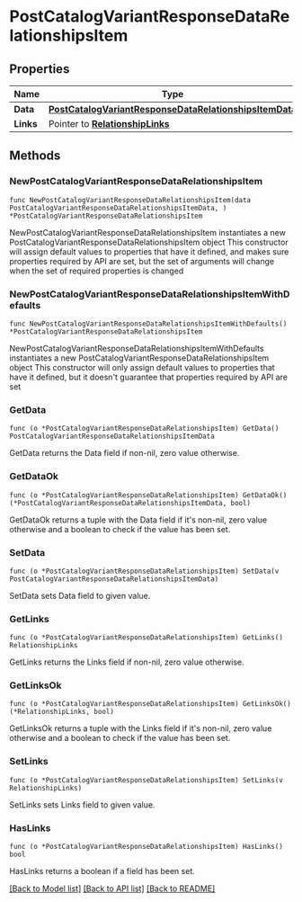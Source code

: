 # PostCatalogVariantResponseDataRelationshipsItem

## Properties

Name | Type | Description | Notes
------------ | ------------- | ------------- | -------------
**Data** | [**PostCatalogVariantResponseDataRelationshipsItemData**](PostCatalogVariantResponseDataRelationshipsItemData.md) |  | 
**Links** | Pointer to [**RelationshipLinks**](RelationshipLinks.md) |  | [optional] 

## Methods

### NewPostCatalogVariantResponseDataRelationshipsItem

`func NewPostCatalogVariantResponseDataRelationshipsItem(data PostCatalogVariantResponseDataRelationshipsItemData, ) *PostCatalogVariantResponseDataRelationshipsItem`

NewPostCatalogVariantResponseDataRelationshipsItem instantiates a new PostCatalogVariantResponseDataRelationshipsItem object
This constructor will assign default values to properties that have it defined,
and makes sure properties required by API are set, but the set of arguments
will change when the set of required properties is changed

### NewPostCatalogVariantResponseDataRelationshipsItemWithDefaults

`func NewPostCatalogVariantResponseDataRelationshipsItemWithDefaults() *PostCatalogVariantResponseDataRelationshipsItem`

NewPostCatalogVariantResponseDataRelationshipsItemWithDefaults instantiates a new PostCatalogVariantResponseDataRelationshipsItem object
This constructor will only assign default values to properties that have it defined,
but it doesn't guarantee that properties required by API are set

### GetData

`func (o *PostCatalogVariantResponseDataRelationshipsItem) GetData() PostCatalogVariantResponseDataRelationshipsItemData`

GetData returns the Data field if non-nil, zero value otherwise.

### GetDataOk

`func (o *PostCatalogVariantResponseDataRelationshipsItem) GetDataOk() (*PostCatalogVariantResponseDataRelationshipsItemData, bool)`

GetDataOk returns a tuple with the Data field if it's non-nil, zero value otherwise
and a boolean to check if the value has been set.

### SetData

`func (o *PostCatalogVariantResponseDataRelationshipsItem) SetData(v PostCatalogVariantResponseDataRelationshipsItemData)`

SetData sets Data field to given value.


### GetLinks

`func (o *PostCatalogVariantResponseDataRelationshipsItem) GetLinks() RelationshipLinks`

GetLinks returns the Links field if non-nil, zero value otherwise.

### GetLinksOk

`func (o *PostCatalogVariantResponseDataRelationshipsItem) GetLinksOk() (*RelationshipLinks, bool)`

GetLinksOk returns a tuple with the Links field if it's non-nil, zero value otherwise
and a boolean to check if the value has been set.

### SetLinks

`func (o *PostCatalogVariantResponseDataRelationshipsItem) SetLinks(v RelationshipLinks)`

SetLinks sets Links field to given value.

### HasLinks

`func (o *PostCatalogVariantResponseDataRelationshipsItem) HasLinks() bool`

HasLinks returns a boolean if a field has been set.


[[Back to Model list]](../README.md#documentation-for-models) [[Back to API list]](../README.md#documentation-for-api-endpoints) [[Back to README]](../README.md)


